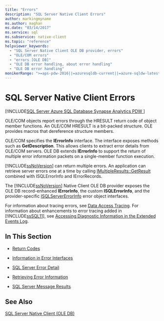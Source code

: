 ```yaml
---
title: "Errors"
description: "SQL Server Native Client Errors"
author: markingmyname
ms.author: maghan
ms.date: "03/14/2017"
ms.service: sql
ms.subservice: native-client
ms.topic: "reference"
helpviewer_keywords:
  - "SQL Server Native Client OLE DB provider, errors"
  - "OLE/COM errors"
  - "errors [OLE DB]"
  - "OLE DB error handling, about error handling"
  - "OLE DB error handling"
monikerRange: ">=aps-pdw-2016||=azuresqldb-current||=azure-sqldw-latest||>=sql-server-2016||>=sql-server-linux-2017||=azuresqldb-mi-current"
---
```

# SQL Server Native Client Errors
[!INCLUDE[SQL Server Azure SQL Database Synapse Analytics PDW ](../../includes/applies-to-version/sql-asdb-asdbmi-asa-pdw.md)]

  OLE/COM objects report errors through the HRESULT return code of object member functions. An OLE/COM HRESULT is a bit-packed structure. OLE provides macros that dereference structure members.  
  
 OLE/COM specifies the **IErrorInfo** interface. The interface exposes methods such as **GetDescription**. This allows clients to extract error details from OLE/COM servers. OLE DB extends **IErrorInfo** to support the return of multiple error information packets on a single-member function execution.  
  
 [!INCLUDE[ssNoVersion](../../includes/ssnoversion-md.md)] can return multiple errors. An application can retrieve server errors one at a time by calling [IMultipleResults::GetResult](/previous-versions/windows/desktop/ms721289(v=vs.85)) combined with ISQLErrorInfo and IErrorRecords.  
  
 The [!INCLUDE[ssNoVersion](../../includes/ssnoversion-md.md)] Native Client OLE DB provider exposes the OLE DB record-enhanced **IErrorInfo**, the custom **ISQLErrorInfo**, and the provider-specific [ISQLServerErrorInfo](../native-client-ole-db-interfaces/isqlservererrorinfo-geterrorinfo-ole-db.md) error object interfaces.  
  
 For information about tracing errors, see [Data Access Tracing](/previous-versions/sql/sql-server-2008/cc765421(v=sql.100)). For information about enhancements to error tracing added in [!INCLUDE[ssSQL11](../../includes/sssql11-md.md)], see [Accessing Diagnostic Information in the Extended Events Log](../../relational-databases/native-client/features/accessing-diagnostic-information-in-the-extended-events-log.md).  
  
## In This Section  
  
-   [Return Codes](../../relational-databases/native-client-ole-db-errors/return-codes.md)  
  
-   [Information in Error Interfaces](../../relational-databases/native-client-ole-db-errors/information-in-error-interfaces.md)  
  
-   [SQL Server Error Detail](../../relational-databases/native-client-ole-db-errors/sql-server-error-detail.md)  
  
-   [Retrieving Error Information](../../relational-databases/native-client-ole-db-errors/retrieving-error-information.md)  
  
-   [SQL Server Message Results](../../relational-databases/native-client-ole-db-errors/sql-server-message-results.md)  
  
## See Also  
 [SQL Server Native Client &#40;OLE DB&#41;](../../relational-databases/native-client/ole-db/sql-server-native-client-ole-db.md)  
  
